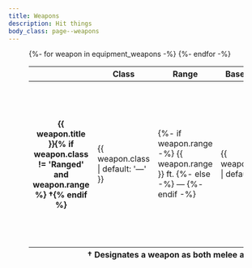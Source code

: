 ```yaml
---
title: Weapons
description: Hit things
body_class: page--weapons
---
```


<figure id="weapons">
    <table>
        <thead>
            <tr>
                <th> </th>
                <th class="center  stretch">Class</th>
                <th class="center  stretch">Range</th>
                <th class="center  stretch">Base Damage</th>
                <th class="center  stretch">Cost</th>
            </tr>
        </thead>
        <tbody>
            {%- for weapon in equipment_weapons -%}
                <tr>
                    <th>
                        {{ weapon.title }}{% if weapon.class != 'Ranged' and weapon.range %} <span class="nobold">†</span>{% endif %}
                    </th>
                    <td class="center">
                        {{ weapon.class | default: '—' }}
                    </td>
                    <td class="center">
                        {%- if weapon.range -%}
                            {{ weapon.range }} ft.
                        {%- else -%}
                            —
                        {%- endif -%}
                    </td>
                    <td class="center  mono">
                        {{ weapon.damage | default: '—' }}
                    </td>
                    <td class="center  mono">
                        {%- if weapon.cost and weapon.cost >= 1 -%}
                            <span style="color: gold;">{{ weapon.cost }} gold
                        {%- elsif weapon.cost -%}
                            <span style="color: silver;">{{ weapon.cost | times: 100 }} silver
                        {%- else -%}
                            —
                        {%- endif -%}
                    </td>
                </tr>
            {%- endfor -%}
        </tbody>
        <tfoot>
            <tr>
                <th class="nobold" colspan="5">† Designates a weapon as both melee and ranged.</th>
            </tr>
        </tfoot>
    </table>
</figure>
